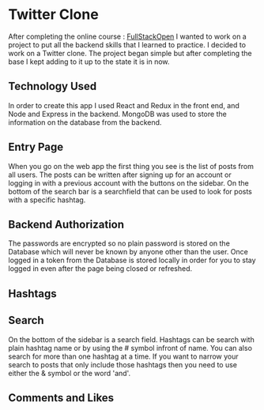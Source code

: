 # Twitter Clone
After completing the online course : [FullStackOpen](https://fullstackopen.com/en/) I wanted to work on a project to put all the backend skills that I learned to practice. I decided to work on a Twitter clone. The project began simple but after completing the base I kept adding to it up to the state it is in now.

## Technology Used
In order to create this app I used React and Redux in the front end, and Node and Express in the backend. MongoDB was used to store the information on the database from the backend.

## Entry Page
When you go on the web app the first thing you see is the list of posts from all users. The posts can be written after signing up for an account or logging in with a previous account with the buttons on the sidebar. On the bottom of the search bar is a searchfield that can be used to look for posts with a specific hashtag.

## Backend Authorization
The passwords are encrypted so no plain password is stored on the Database which will never be known by anyone other than the user. Once logged in a token from the Database is stored locally in order for you to stay logged in even after the page being closed or refreshed.

## Hashtags

## Search
On the bottom of the sidebar is a search field. Hashtags can be search with plain hashtag name or by using the # symbol infront of name. You can also search for more than one hashtag at a time. If you want to narrow your search to posts that only include those hashtags then you need to use either the & symbol or the word 'and'.

## Comments and Likes